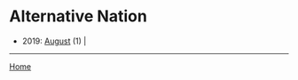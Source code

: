 # Alternative Nation

  * 2019: 
      [August](./alternative-nation-2019-08.md) (1) | 

----

[Home](../)
